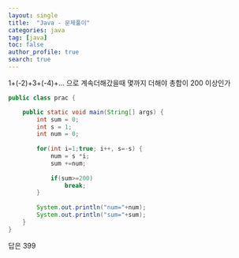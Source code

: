 ```yaml
---
layout: single
title:  "Java - 문제풀이"
categories: java
tag: [java]
toc: false
author_profile: true
search: true
---
```


1+(-2)+3+(-4)+... 으로 계속더해갔을때 몇까지 더해야 총합이 200 이상인가

```java
public class prac {

	public static void main(String[] args) {
		int sum = 0;
		int s = 1;
		int num = 0;
		
		for(int i=1;true; i++, s=-s) {
			num = s *i;
			sum +=num;
			
			if(sum>=200)
				break;
		}
		
		System.out.println("num="+num);
		System.out.println("sum="+sum);
	}
}
```

답은 399